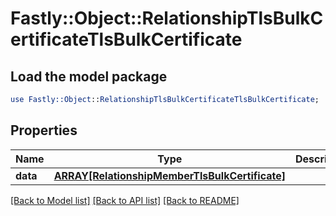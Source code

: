 # Fastly::Object::RelationshipTlsBulkCertificateTlsBulkCertificate

## Load the model package
```perl
use Fastly::Object::RelationshipTlsBulkCertificateTlsBulkCertificate;
```

## Properties
Name | Type | Description | Notes
------------ | ------------- | ------------- | -------------
**data** | [**ARRAY[RelationshipMemberTlsBulkCertificate]**](RelationshipMemberTlsBulkCertificate.md) |  | [optional] 

[[Back to Model list]](../README.md#documentation-for-models) [[Back to API list]](../README.md#documentation-for-api-endpoints) [[Back to README]](../README.md)


